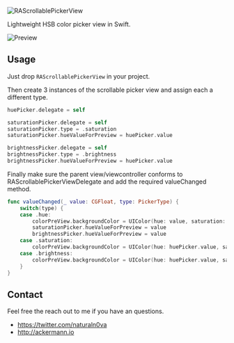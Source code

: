 ![RAScrollablePickerView](https://github.com/Tobaloidee/RAScrollablePickerView/blob/master/logo/logotype.png)

Lightweight HSB color picker view in Swift.

![Preview](https://github.com/naturaln0va/RAScrollablePickerView/blob/master/RAScrollablePickerView.gif)

## Usage
Just drop `RAScrollablePickerView` in your project.

Then create 3 instances of the scrollable picker view and assign each a different type.
``` swift
huePicker.delegate = self

saturationPicker.delegate = self
saturationPicker.type = .saturation
saturationPicker.hueValueForPreview = huePicker.value

brightnessPicker.delegate = self
brightnessPicker.type = .brightness
brightnessPicker.hueValueForPreview = huePicker.value
```

Finally make sure the parent view/viewcontroller conforms to RAScrollablePickerViewDelegate and add the required valueChanged method.

``` swift
func valueChanged(_ value: CGFloat, type: PickerType) {
    switch(type) {
    case .hue:
        colorPreView.backgroundColor = UIColor(hue: value, saturation: saturationPicker.value, brightness: brightnessPicker.value, alpha: 1)
        saturationPicker.hueValueForPreview = value
        brightnessPicker.hueValueForPreview = value
    case .saturation:
        colorPreView.backgroundColor = UIColor(hue: huePicker.value, saturation: value, brightness: brightnessPicker.value, alpha: 1)
    case .brightness:
        colorPreView.backgroundColor = UIColor(hue: huePicker.value, saturation: saturationPicker.value, brightness: value, alpha: 1)
    }
}
```

## Contact

Feel free the reach out to me if you have an questions.

- https://twitter.com/naturaln0va
- http://ackermann.io
